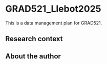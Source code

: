 # GRAD521_Llebot2025

This is a data management plan for GRAD521.

## Research context

## About the author
